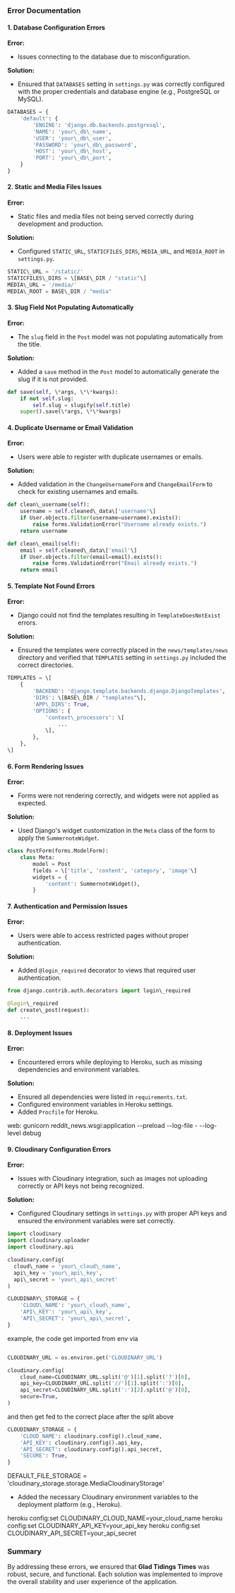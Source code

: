### Error Documentation

#### 1\. **Database Configuration Errors**

**Error:**

*   Issues connecting to the database due to misconfiguration.

**Solution:**

*   Ensured that `DATABASES` setting in `settings.py` was correctly configured with the proper credentials and database engine (e.g., PostgreSQL or MySQL).

```python
DATABASES = {
    'default': {
        'ENGINE': 'django.db.backends.postgresql',
        'NAME': 'your\_db\_name',
        'USER': 'your\_db\_user',
        'PASSWORD': 'your\_db\_password',
        'HOST': 'your\_db\_host',
        'PORT': 'your\_db\_port',
    }
}
```
#### 2\. **Static and Media Files Issues**

**Error:**

*   Static files and media files not being served correctly during development and production.

**Solution:**

*   Configured `STATIC_URL`, `STATICFILES_DIRS`, `MEDIA_URL`, and `MEDIA_ROOT` in `settings.py`.

```python
STATIC\_URL = '/static/'
STATICFILES\_DIRS = \[BASE\_DIR / "static"\]
MEDIA\_URL = '/media/'
MEDIA\_ROOT = BASE\_DIR / "media"
```
#### 3\. **Slug Field Not Populating Automatically**

**Error:**

*   The `slug` field in the `Post` model was not populating automatically from the title.

**Solution:**

*   Added a `save` method in the `Post` model to automatically generate the slug if it is not provided.

```python
def save(self, \*args, \*\*kwargs):
    if not self.slug:
        self.slug = slugify(self.title)
    super().save(\*args, \*\*kwargs)
```
#### 4\. **Duplicate Username or Email Validation**

**Error:**

*   Users were able to register with duplicate usernames or emails.

**Solution:**

*   Added validation in the `ChangeUsernameForm` and `ChangeEmailForm` to check for existing usernames and emails.

```python
def clean\_username(self):
    username = self.cleaned\_data\['username'\]
    if User.objects.filter(username=username).exists():
        raise forms.ValidationError("Username already exists.")
    return username

def clean\_email(self):
    email = self.cleaned\_data\['email'\]
    if User.objects.filter(email=email).exists():
        raise forms.ValidationError("Email already exists.")
    return email
```
#### 5\. **Template Not Found Errors**

**Error:**

*   Django could not find the templates resulting in `TemplateDoesNotExist` errors.

**Solution:**

*   Ensured the templates were correctly placed in the `news/templates/news` directory and verified that `TEMPLATES` setting in `settings.py` included the correct directories.

```python
TEMPLATES = \[
    {
        'BACKEND': 'django.template.backends.django.DjangoTemplates',
        'DIRS': \[BASE\_DIR / "templates"\],
        'APP\_DIRS': True,
        'OPTIONS': {
            'context\_processors': \[
                ...
            \],
        },
    },
\]
```
#### 6\. **Form Rendering Issues**

**Error:**

*   Forms were not rendering correctly, and widgets were not applied as expected.

**Solution:**

*   Used Django's widget customization in the `Meta` class of the form to apply the `SummernoteWidget`.

```python
class PostForm(forms.ModelForm):
    class Meta:
        model = Post
        fields = \['title', 'content', 'category', 'image'\]
        widgets = {
            'content': SummernoteWidget(),
        }
```
#### 7\. **Authentication and Permission Issues**

**Error:**

*   Users were able to access restricted pages without proper authentication.

**Solution:**

*   Added `@login_required` decorator to views that required user authentication.

```python
from django.contrib.auth.decorators import login\_required

@login\_required
def create\_post(request):
    ...
```
#### 8\. **Deployment Issues**

**Error:**

*   Encountered errors while deploying to Heroku, such as missing dependencies and environment variables.

**Solution:**

*   Ensured all dependencies were listed in `requirements.txt`.
*   Configured environment variables in Heroku settings.
*   Added `Procfile` for Heroku.


web: gunicorn reddit_news.wsgi:application --preload --log-file - --log-level debug

#### 9\. **Cloudinary Configuration Errors**

**Error:**

*   Issues with Cloudinary integration, such as images not uploading correctly or API keys not being recognized.

**Solution:**

*   Configured Cloudinary settings in `settings.py` with proper API keys and ensured the environment variables were set correctly.

```python
import cloudinary
import cloudinary.uploader
import cloudinary.api

cloudinary.config( 
  cloud\_name = 'your\_cloud\_name', 
  api\_key = 'your\_api\_key', 
  api\_secret = 'your\_api\_secret' 
)

CLOUDINARY\_STORAGE = {
    'CLOUD\_NAME': 'your\_cloud\_name',
    'API\_KEY': 'your\_api\_key',
    'API\_SECRET': 'your\_api\_secret',
}
```
example, the code get imported from env via

```python

CLOUDINARY_URL = os.environ.get('CLOUDINARY_URL')

cloudinary.config(
    cloud_name=CLOUDINARY_URL.split('@')[1].split('?')[0],
    api_key=CLOUDINARY_URL.split('//')[1].split(':')[0],
    api_secret=CLOUDINARY_URL.split(':')[2].split('@')[0],
    secure=True,
)
```
and then get fed to the correct place after the split above

```python
CLOUDINARY_STORAGE = {
    'CLOUD_NAME': cloudinary.config().cloud_name,
    'API_KEY': cloudinary.config().api_key,
    'API_SECRET': cloudinary.config().api_secret,
    'SECURE': True,
}
```
DEFAULT\_FILE\_STORAGE = 'cloudinary\_storage.storage.MediaCloudinaryStorage'

*   Added the necessary Cloudinary environment variables to the deployment platform (e.g., Heroku).


heroku config:set CLOUDINARY\_CLOUD\_NAME=your\_cloud\_name
heroku config:set CLOUDINARY\_API\_KEY=your\_api\_key
heroku config:set CLOUDINARY\_API\_SECRET=your\_api\_secret

### Summary

By addressing these errors, we ensured that **Glad Tidings Times** was robust, secure, and functional.
Each solution was implemented to improve the overall stability and user experience of the application.